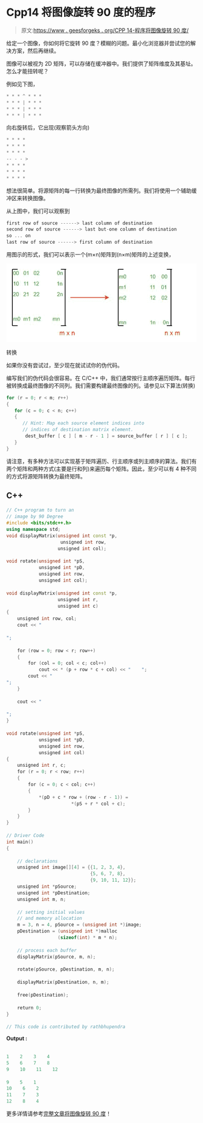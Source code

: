 # Cpp14 将图像旋转 90 度的程序

> 原文:[https://www . geesforgeks . org/CPP 14-程序将图像旋转 90 度/](https://www.geeksforgeeks.org/cpp14-program-to-turn-an-image-by-90-degree/)

给定一个图像，你如何将它旋转 90 度？模糊的问题。最小化浏览器并尝试您的解决方案，然后再继续。

图像可以被视为 2D 矩阵，可以存储在缓冲器中。我们提供了矩阵维度及其基址。怎么才能扭转呢？

例如见下图，

```cpp
* * * ^ * * *
* * * | * * *
* * * | * * *
* * * | * * *
```

向右旋转后，它出现(观察箭头方向)

```cpp
* * * *
* * * *
* * * *
-- - - >
* * * *
* * * *
* * * *
```

想法很简单。将源矩阵的每一行转换为最终图像的所需列。我们将使用一个辅助缓冲区来转换图像。

从上图中，我们可以观察到

```cpp
first row of source ------> last column of destination
second row of source ------> last but-one column of destination
so ... on
last row of source ------> first column of destination
```

用图示的形式，我们可以表示一个(m×n)矩阵到(n×m)矩阵的上述变换，

![](img/fb9d8c439cc2e6894c4b13161aeff651.png)

转换

如果你没有尝试过，至少现在就试试你的伪代码。

编写我们的伪代码会很容易。在 C/C++ 中，我们通常按行主顺序遍历矩阵。每行被转换成最终图像的不同列。我们需要构建最终图像的列。请参见以下算法(转换)

```cpp
for (r = 0; r < m; r++)
{
   for (c = 0; c < n; c++)
   {
      // Hint: Map each source element indices into
      // indices of destination matrix element.
       dest_buffer [ c ] [ m - r - 1 ] = source_buffer [ r ] [ c ];
   }
}
```

请注意，有多种方法可以实现基于矩阵遍历、行主顺序或列主顺序的算法。我们有两个矩阵和两种方式(主要是行和列)来遍历每个矩阵。因此，至少可以有 4 种不同的方式将源矩阵转换为最终矩阵。

## C++

```cpp
// C++ program to turn an 
// image by 90 Degree 
#include <bits/stdc++.h>
using namespace std;
void displayMatrix(unsigned int const *p, 
                    unsigned int row, 
                   unsigned int col); 

void rotate(unsigned int *pS, 
            unsigned int *pD, 
            unsigned int row, 
            unsigned int col); 

void displayMatrix(unsigned int const *p, 
                   unsigned int r, 
                   unsigned int c) 
{ 
    unsigned int row, col; 
    cout << "

"; 

    for (row = 0; row < r; row++) 
    { 
        for (col = 0; col < c; col++) 
            cout << * (p + row * c + col) << "    "; 
        cout << "
"; 
    } 

    cout << "

"; 
} 

void rotate(unsigned int *pS, 
            unsigned int *pD, 
            unsigned int row, 
            unsigned int col) 
{ 
    unsigned int r, c; 
    for (r = 0; r < row; r++) 
    { 
        for (c = 0; c < col; c++) 
        { 
            *(pD + c * row + (row - r - 1)) = 
                        *(pS + r * col + c); 
        } 
    } 
} 

// Driver Code 
int main() 
{ 

    // declarations 
    unsigned int image[][4] = {{1, 2, 3, 4}, 
                               {5, 6, 7, 8}, 
                               {9, 10, 11, 12}}; 
    unsigned int *pSource; 
    unsigned int *pDestination; 
    unsigned int m, n; 

    // setting initial values 
    // and memory allocation 
    m = 3, n = 4, pSource = (unsigned int *)image; 
    pDestination = (unsigned int *)malloc
                   (sizeof(int) * m * n); 

    // process each buffer 
    displayMatrix(pSource, m, n); 

    rotate(pSource, pDestination, m, n); 

    displayMatrix(pDestination, n, m); 

    free(pDestination); 

    return 0; 
} 

// This code is contributed by rathbhupendra
```

**Output :**

```cpp

1    2    3    4    
5    6    7    8    
9    10    11    12    

9    5    1    
10    6    2    
11    7    3    
12    8    4    

```

更多详情请参考[完整文章将图像旋转 90 度](https://www.geeksforgeeks.org/turn-an-image-by-90-degree/)！